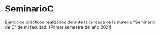 # SeminarioC
Ejercicios prácticos realizados durante la cursada de la materia "Seminario de C" de mi facultad. (Primer semestre del año 2021)
